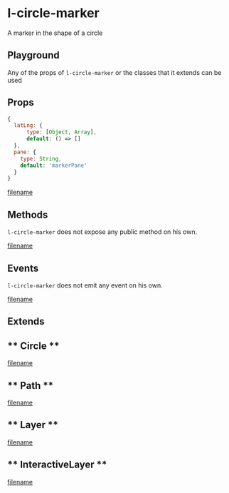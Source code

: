 # l-circle-marker

A marker in the shape of a circle

## Playground
Any of the props of `l-circle-marker` or the classes that it extends can be used

<vuep template="#circle-marker-example"></vuep>


<script v-pre type="text/x-template" id="circle-marker-example">

<template>
  <l-map style="height: 100%; width: 100%" :zoom="zoom" :center="center">
    <l-tile-layer :url="url"></l-tile-layer>
    <l-circle-marker
      :lat-lng="circle.center"
      :radius="circle.radius"
      :color="circle.color"
    />
  </l-map>
</template>

<script>

Vue.component('l-map', Vue2Leaflet.LMap)
Vue.component('l-tile-layer', Vue2Leaflet.LTileLayer)
Vue.component('l-circle-marker', Vue2Leaflet.LCircleMarker)

export default {
  data () {
    return {
      url: 'http://{s}.tile.osm.org/{z}/{x}/{y}.png',
      zoom: 8,
      center: [47.313220, -1.319482],
      circle: {
        center: [47.413220, -1.0482],
        radius: 6,
        color: 'red'
      },
    };
  }
}
</script>
</script>

## Props

```js
{
  latLng: {
      type: [Object, Array],
      default: () => []
  },
  pane: {
    type: String,
    default: 'markerPane'
  }
}
```

[filename](../props-notice.md ':include')

## Methods

`l-circle-marker` does not expose any public method on his own.

[filename](../methods-notice.md ':include')

## Events

`l-circle-marker` does not emit any event on his own.

[filename](../events-notice.md ':include')

## Extends

<!-- tabs:start -->

## ** Circle **

[filename](../../mixins/circle.md ':include')

## ** Path **

[filename](../../mixins/path.md ':include')

## ** Layer **

[filename](../../mixins/layer.md ':include')

## ** InteractiveLayer **

[filename](../../mixins/interactive-layer.md ':include')

<!-- tabs:end -->
